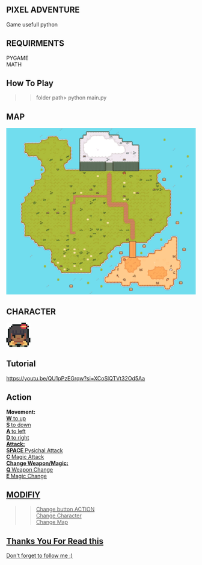 ## PIXEL ADVENTURE
Game usefull python

## REQUIRMENTS
PYGAME<br>
MATH

## How To Play
>> folder path> python main.py

## MAP
![Alt text](https://github.com/JonathanZefanya/Game-Pixel-Adventure/blob/main/graphics/tilemap/ground.png)

## CHARACTER
![Alt text](https://github.com/JonathanZefanya/Game-Pixel-Adventure/blob/main/graphics/test/player.png)

## Tutorial
https://youtu.be/QU1pPzEGrqw?si=XCoSlQTVt32Od5Aa

## Action
<b> Movement: </b> <br><u>
<b>W</b> to up <br>
<b>S </b> to down <br>
<b> A </b> to left <br>
<b> D </b> to right <br>
<b> Attack: </b> <br>
<b> SPACE </b> Pysichal Attack <br>
<b> C </b> Magic Attack <br>
<b> Change Weapon/Magic: </b> <br>
<b> Q </b> Weapon Change <br>
<b> E </b> Magic Change <br>

## MODIFIY 
>> Change button ACTION <br>
>> Change Character <br>
>> Change Map <br>

## Thanks You For Read this
Don't forget to follow me :)